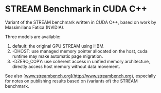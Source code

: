 STREAM Benchmark in CUDA C++
===========

Variant of the STREAM benchmark written in CUDA C++, based on work by Massimiliano Fatica (NVIDIA).

Three models are available: 
1) default: the original GPU STREAM using HBM. 
2) -DHOST:  use managed memory pointer allocated on the host, cuda runtime may make automatic page migration.
3) -DZERO_COPY: use coherent access in unified memory architecture, directly access host memory without data movement. 

See also [www.streambench.org](http://www.streambench.org), especially for notes on publishing results based on (variants of) the STREAM benchmark.

